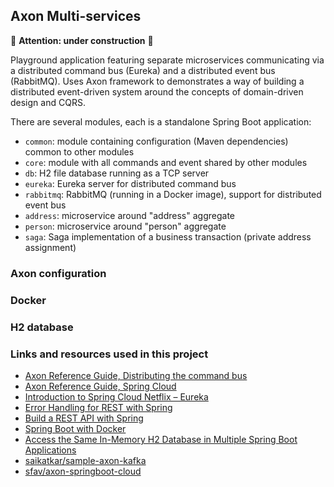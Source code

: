 Axon Multi-services
---

:construction: **Attention: under construction** :construction:

Playground application featuring separate microservices communicating via a distributed command bus (Eureka) and a 
distributed event bus (RabbitMQ). Uses Axon framework to demonstrates a way of building a distributed event-driven 
system around the concepts of domain-driven design and CQRS. 

There are several modules, each is a standalone Spring Boot application:

- `common`: module containing configuration (Maven dependencies) common to other modules
- `core`: module with all commands and event shared by other modules
- `db`: H2 file database running as a TCP server
- `eureka`: Eureka server for distributed command bus
- `rabbitmq`: RabbitMQ (running in a Docker image), support for distributed event bus
- `address`: microservice around "address" aggregate
- `person`: microservice around "person" aggregate
- `saga`: Saga implementation of a business transaction (private address assignment)


### Axon configuration

### Docker

### H2 database

### Links and resources used in this project

- [Axon Reference Guide, Distributing the command bus](https://docs.axoniq.io/reference-guide/configuring-infrastructure-components/command-processing/command-dispatching#distributing-the-command-bus)
- [Axon Reference Guide, Spring Cloud](https://docs.axoniq.io/reference-guide/extensions/spring-cloud)
- [Introduction to Spring Cloud Netflix – Eureka](https://www.baeldung.com/spring-cloud-netflix-eureka)
- [Error Handling for REST with Spring](https://www.baeldung.com/exception-handling-for-rest-with-spring)
- [Build a REST API with Spring](http://www.canchito-dev.com/public/blog/2017/04/22/build-a-rest-api-with-spring/)
- [Spring Boot with Docker](https://spring.io/guides/gs/spring-boot-docker/)
- [Access the Same In-Memory H2 Database in Multiple Spring Boot Applications](https://www.baeldung.com/spring-boot-access-h2-database-multiple-apps)
- [saikatkar/sample-axon-kafka](https://github.com/saikatkar/sample-axon-kafka)
- [sfav/axon-springboot-cloud](https://github.com/sfav/axon-springboot-cloud)
